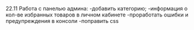 22.11
Работа с панелью админа:
-добавить категорию;
-информация о кол-ве избранных товаров в личном кабинете
-проработать ошибки и предупреждения в консоли
-поправить css
